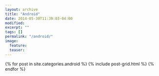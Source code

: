 ```yaml
---
layout: archive
title: "Android"
date: 2014-05-30T11:39:03-04:00
modified:
excerpt: ""
tags: []
permalink: "/android/"
image:
  feature:
  teaser:
---
```


<div class="tiles">
{% for post in site.categories.android %}
  {% include post-grid.html %}
{% endfor %}
</div><!-- /.tiles -->
